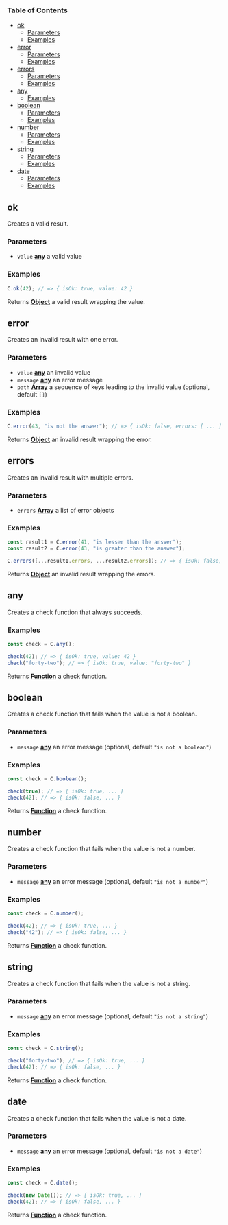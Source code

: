 <!-- Generated by documentation.js. Update this documentation by updating the source code. -->

### Table of Contents

- [ok][1]
  - [Parameters][2]
  - [Examples][3]
- [error][4]
  - [Parameters][5]
  - [Examples][6]
- [errors][7]
  - [Parameters][8]
  - [Examples][9]
- [any][10]
  - [Examples][11]
- [boolean][12]
  - [Parameters][13]
  - [Examples][14]
- [number][15]
  - [Parameters][16]
  - [Examples][17]
- [string][18]
  - [Parameters][19]
  - [Examples][20]
- [date][21]
  - [Parameters][22]
  - [Examples][23]

## ok

Creates a valid result.

### Parameters

- `value` **[any][24]** a valid value

### Examples

```javascript
C.ok(42); // => { isOk: true, value: 42 }
```

Returns **[Object][25]** a valid result wrapping the value.

## error

Creates an invalid result with one error.

### Parameters

- `value` **[any][24]** an invalid value
- `message` **[any][24]** an error message
- `path` **[Array][26]** a sequence of keys leading to the invalid value
  (optional, default `[]`)

### Examples

```javascript
C.error(43, "is not the answer"); // => { isOk: false, errors: [ ... ] }
```

Returns **[Object][25]** an invalid result wrapping the error.

## errors

Creates an invalid result with multiple errors.

### Parameters

- `errors` **[Array][26]** a list of error objects

### Examples

```javascript
const result1 = C.error(41, "is lesser than the answer");
const result2 = C.error(43, "is greater than the answer");

C.errors([...result1.errors, ...result2.errors]); // => { isOk: false, errors: [ ... ] }
```

Returns **[Object][25]** an invalid result wrapping the errors.

## any

Creates a check function that always succeeds.

### Examples

```javascript
const check = C.any();

check(42); // => { isOk: true, value: 42 }
check("forty-two"); // => { isOk: true, value: "forty-two" }
```

Returns **[Function][27]** a check function.

## boolean

Creates a check function that fails when the value is not a boolean.

### Parameters

- `message` **[any][24]** an error message (optional, default
  `"is not a boolean"`)

### Examples

```javascript
const check = C.boolean();

check(true); // => { isOk: true, ... }
check(42); // => { isOk: false, ... }
```

Returns **[Function][27]** a check function.

## number

Creates a check function that fails when the value is not a number.

### Parameters

- `message` **[any][24]** an error message (optional, default
  `"is not a number"`)

### Examples

```javascript
const check = C.number();

check(42); // => { isOk: true, ... }
check("42"); // => { isOk: false, ... }
```

Returns **[Function][27]** a check function.

## string

Creates a check function that fails when the value is not a string.

### Parameters

- `message` **[any][24]** an error message (optional, default
  `"is not a string"`)

### Examples

```javascript
const check = C.string();

check("forty-two"); // => { isOk: true, ... }
check(42); // => { isOk: false, ... }
```

Returns **[Function][27]** a check function.

## date

Creates a check function that fails when the value is not a date.

### Parameters

- `message` **[any][24]** an error message (optional, default `"is not a date"`)

### Examples

```javascript
const check = C.date();

check(new Date()); // => { isOk: true, ... }
check(42); // => { isOk: false, ... }
```

Returns **[Function][27]** a check function.

[1]: #ok
[2]: #parameters
[3]: #examples
[4]: #error
[5]: #parameters-1
[6]: #examples-1
[7]: #errors
[8]: #parameters-2
[9]: #examples-2
[10]: #any
[11]: #examples-3
[12]: #boolean
[13]: #parameters-3
[14]: #examples-4
[15]: #number
[16]: #parameters-4
[17]: #examples-5
[18]: #string
[19]: #parameters-5
[20]: #examples-6
[21]: #date
[22]: #parameters-6
[23]: #examples-7
[24]: #any
[25]:
  https://developer.mozilla.org/docs/Web/JavaScript/Reference/Global_Objects/Object
[26]:
  https://developer.mozilla.org/docs/Web/JavaScript/Reference/Global_Objects/Array
[27]:
  https://developer.mozilla.org/docs/Web/JavaScript/Reference/Statements/function
